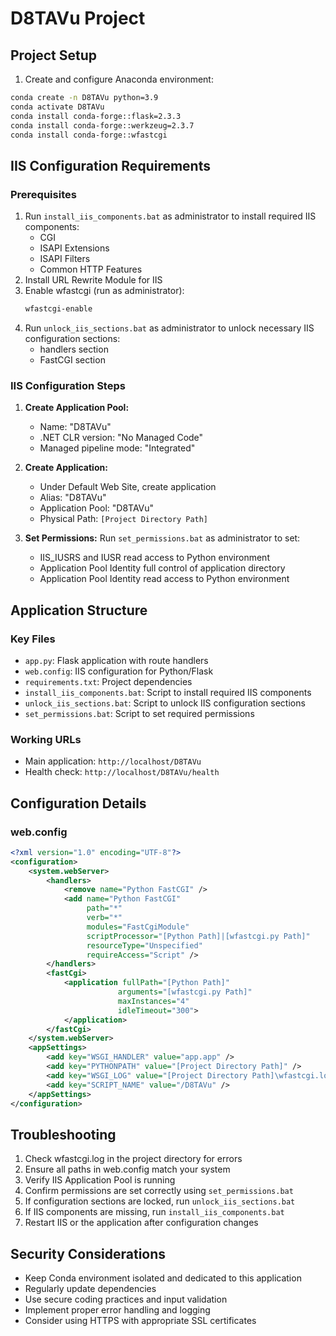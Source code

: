 # D8TAVu Project

## Project Setup
1. Create and configure Anaconda environment:
```bash
conda create -n D8TAVu python=3.9
conda activate D8TAVu
conda install conda-forge::flask=2.3.3
conda install conda-forge::werkzeug=2.3.7
conda install conda-forge::wfastcgi
```

## IIS Configuration Requirements

### Prerequisites
1. Run `install_iis_components.bat` as administrator to install required IIS components:
   - CGI
   - ISAPI Extensions
   - ISAPI Filters
   - Common HTTP Features
2. Install URL Rewrite Module for IIS
3. Enable wfastcgi (run as administrator):
   ```bash
   wfastcgi-enable
   ```
4. Run `unlock_iis_sections.bat` as administrator to unlock necessary IIS configuration sections:
   - handlers section
   - FastCGI section

### IIS Configuration Steps

1. **Create Application Pool:**
   - Name: "D8TAVu"
   - .NET CLR version: "No Managed Code"
   - Managed pipeline mode: "Integrated"

2. **Create Application:**
   - Under Default Web Site, create application
   - Alias: "D8TAVu"
   - Application Pool: "D8TAVu"
   - Physical Path: `[Project Directory Path]`

3. **Set Permissions:**
   Run `set_permissions.bat` as administrator to set:
   - IIS_IUSRS and IUSR read access to Python environment
   - Application Pool Identity full control of application directory
   - Application Pool Identity read access to Python environment

## Application Structure

### Key Files
- `app.py`: Flask application with route handlers
- `web.config`: IIS configuration for Python/Flask
- `requirements.txt`: Project dependencies
- `install_iis_components.bat`: Script to install required IIS components
- `unlock_iis_sections.bat`: Script to unlock IIS configuration sections
- `set_permissions.bat`: Script to set required permissions

### Working URLs
- Main application: `http://localhost/D8TAVu`
- Health check: `http://localhost/D8TAVu/health`

## Configuration Details

### web.config
```xml
<?xml version="1.0" encoding="UTF-8"?>
<configuration>
    <system.webServer>
        <handlers>
            <remove name="Python FastCGI" />
            <add name="Python FastCGI"
                 path="*"
                 verb="*"
                 modules="FastCgiModule"
                 scriptProcessor="[Python Path]|[wfastcgi.py Path]"
                 resourceType="Unspecified"
                 requireAccess="Script" />
        </handlers>
        <fastCgi>
            <application fullPath="[Python Path]"
                        arguments="[wfastcgi.py Path]"
                        maxInstances="4"
                        idleTimeout="300">
            </application>
        </fastCgi>
    </system.webServer>
    <appSettings>
        <add key="WSGI_HANDLER" value="app.app" />
        <add key="PYTHONPATH" value="[Project Directory Path]" />
        <add key="WSGI_LOG" value="[Project Directory Path]\wfastcgi.log" />
        <add key="SCRIPT_NAME" value="/D8TAVu" />
    </appSettings>
</configuration>
```

## Troubleshooting
1. Check wfastcgi.log in the project directory for errors
2. Ensure all paths in web.config match your system
3. Verify IIS Application Pool is running
4. Confirm permissions are set correctly using `set_permissions.bat`
5. If configuration sections are locked, run `unlock_iis_sections.bat`
6. If IIS components are missing, run `install_iis_components.bat`
7. Restart IIS or the application after configuration changes

## Security Considerations
- Keep Conda environment isolated and dedicated to this application
- Regularly update dependencies
- Use secure coding practices and input validation
- Implement proper error handling and logging
- Consider using HTTPS with appropriate SSL certificates
